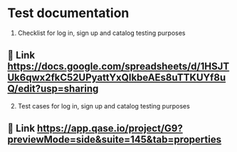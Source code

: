 # Test documentation
1. Checklist for log in, sign up and catalog testing purposes
## 🔗 Link https://docs.google.com/spreadsheets/d/1HSJTUk6qwx2fkC52UPyattYxQIkbeAEs8uTTKUYf8uQ/edit?usp=sharing
2. Test cases for log in, sign up and catalog testing purposes
## 🔗 Link https://app.qase.io/project/G9?previewMode=side&suite=145&tab=properties
